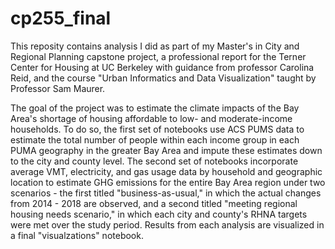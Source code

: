# cp255_final

This reposity contains analysis I did as part of my Master's in City and Regional Planning capstone project, a professional report for the Terner Center for Housing at UC Berkeley with guidance from professor Carolina Reid, and the course "Urban Informatics and Data Visualization" taught by Professor Sam Maurer.

The goal of the project was to estimate the climate impacts of the Bay Area's shortage of housing affordable to low- and moderate-income households. To do so, the first set of notebooks use ACS PUMS data to estimate the total number of people within each income group in each PUMA geography in the greater Bay Area and impute these estimates down to the city and county level. The second set of notebooks incorporate average VMT, electricity, and gas usage data by household and geographic location to estimate GHG emissions for the entire Bay Area region under two scenarios - the first titled "business-as-usual," in which the actual changes from 2014 - 2018 are observed, and a second titled "meeting regional housing needs scenario," in which each city and county's RHNA targets were met over the study period. Results from each analysis are visualized in a final "visualzations" notebook.
